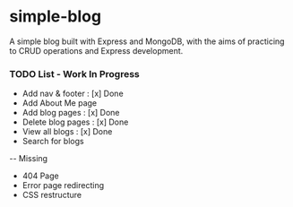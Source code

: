 # simple-blog
A simple blog built with Express and MongoDB, with the aims of practicing to CRUD operations and Express development.


### TODO List - Work In Progress
 - Add nav & footer  : [x] Done
 - Add About Me page
 - Add blog pages    : [x] Done
 - Delete blog pages : [x] Done
 - View all blogs    : [x] Done
 - Search for blogs 


 -- Missing
 - 404 Page
 - Error page redirecting
 - CSS restructure 
